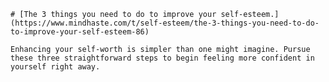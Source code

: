 
    # [The 3 things you need to do to improve your self-esteem.](https://www.mindhaste.com/t/self-esteem/the-3-things-you-need-to-do-to-improve-your-self-esteem-86)

    Enhancing your self-worth is simpler than one might imagine. Pursue these three straightforward steps to begin feeling more confident in yourself right away.
    